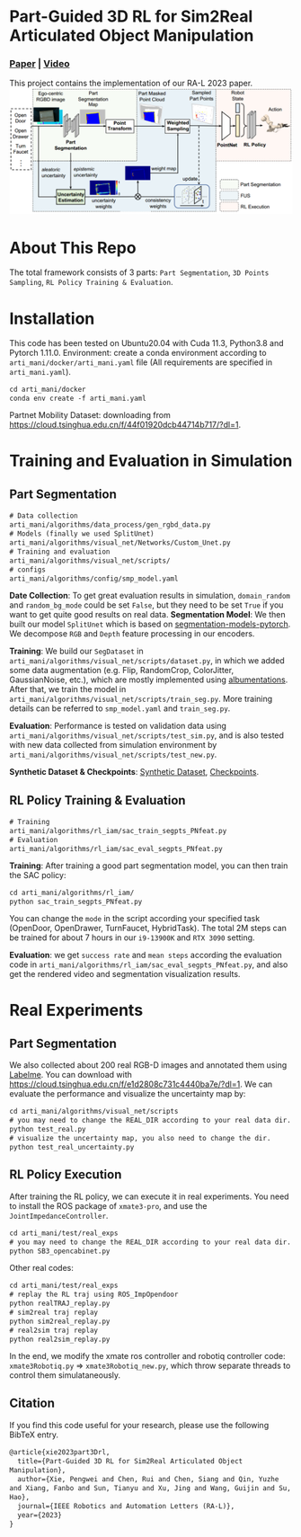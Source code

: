 # Part-Guided 3D RL for Sim2Real Articulated Object Manipulation
### [Paper](https://ieeexplore.ieee.org/document/10242361) | [Video](https://www.youtube.com/watch?v=b8KvOjlGNJs)
This project contains the implementation of our RA-L 2023 paper.
![](./img/Framework.png)

# About This Repo
The total framework consists of 3 parts: `Part Segmentation`, `3D Points Sampling`, `RL Policy Training & Evaluation`.

# Installation
This code has been tested on Ubuntu20.04 with Cuda 11.3, Python3.8 and Pytorch 1.11.0.
Environment: create a conda environment according to `arti_mani/docker/arti_mani.yaml` file (All requirements are specified in `arti_mani.yaml`).
```shell
cd arti_mani/docker
conda env create -f arti_mani.yaml 
```
Partnet Mobility Dataset: downloading from https://cloud.tsinghua.edu.cn/f/44f01920dcb44714b717/?dl=1.

# Training and Evaluation in Simulation
## Part Segmentation
```shell
# Data collection 
arti_mani/algorithms/data_process/gen_rgbd_data.py
# Models (finally we used SplitUnet) 
arti_mani/algorithms/visual_net/Networks/Custom_Unet.py
# Training and evaluation
arti_mani/algorithms/visual_net/scripts/
# configs
arti_mani/algorithms/config/smp_model.yaml
```
**Date Collection**: To get great evaluation results in simulation, `domain_random` and `random_bg_mode` could be set `False`, but they need to be set `True` if you want to get quite good results on real data.
**Segmentation Model**: We then built our model `SplitUnet` which is based on [segmentation-models-pytorch](https://github.com/qubvel/segmentation_models.pytorch.git). We decompose `RGB` and `Depth` feature processing in our encoders.

**Training**: We build our `SegDataset` in `arti_mani/algorithms/visual_net/scripts/dataset.py`, in which we added some data augmentation (e.g. Flip, RandomCrop, ColorJitter, GaussianNoise, etc.), which are mostly implemented using [albumentations](https://github.com/albumentations-team/albumentations). After that, we train the model in `arti_mani/algorithms/visual_net/scripts/train_seg.py`. More training details can be referred to `smp_model.yaml` and `train_seg.py`.

**Evaluation**: Performance is tested on validation data using `arti_mani/algorithms/visual_net/scripts/test_sim.py`, and is also tested with new data collected from simulation environment by `arti_mani/algorithms/visual_net/scripts/test_new.py`.

**Synthetic Dataset & Checkpoints**: 
[Synthetic Dataset](https://cloud.tsinghua.edu.cn/d/416c7eaed80448a09526/), 
[Checkpoints](https://cloud.tsinghua.edu.cn/d/5ea9fd7747074511bb93/).

## RL Policy Training & Evaluation
```angular2html
# Training
arti_mani/algorithms/rl_iam/sac_train_segpts_PNfeat.py
# Evaluation
arti_mani/algorithms/rl_iam/sac_eval_segpts_PNfeat.py
```
**Training**: After training a good part segmentation model, you can then train the SAC policy:
```shell
cd arti_mani/algorithms/rl_iam/
python sac_train_segpts_PNfeat.py
```
You can change the `mode` in the script according your specified task (OpenDoor, OpenDrawer, TurnFaucet, HybridTask). The total 2M steps can be trained for about 7 hours in our `i9-13900K` and `RTX 3090` setting.

**Evaluation**: we get `success rate` and `mean steps` according the evaluation code in `arti_mani/algorithms/rl_iam/sac_eval_segpts_PNfeat.py`, and also get the rendered video and segmentation visualization results.

# Real Experiments
## Part Segmentation
We also collected about 200 real RGB-D images and annotated them using [Labelme](https://github.com/wkentaro/labelme). You can download with https://cloud.tsinghua.edu.cn/f/e1d2808c731c4440ba7e/?dl=1. We can evaluate the performance and visualize the uncertainty map by:
```shell
cd arti_mani/algorithms/visual_net/scripts
# you may need to change the REAL_DIR according to your real data dir. 
python test_real.py  
# visualize the uncertainty map, you also need to change the dir.
python test_real_uncertainty.py  
```
## RL Policy Execution
After training the RL policy, we can execute it in real experiments. You need to install the ROS package of `xmate3-pro`, and use the `JointImpedanceController`.
```shell
cd arti_mani/test/real_exps
# you may need to change the REAL_DIR according to your real data dir. 
python SB3_opencabinet.py
```

Other real codes:
```shell
cd arti_mani/test/real_exps
# replay the RL traj using ROS_ImpOpendoor
python realTRAJ_replay.py
# sim2real traj replay
python sim2real_replay.py
# real2sim traj replay
python real2sim_replay.py
```

In the end, we modify the xmate ros controller and robotiq controller code: `xmate3Robotiq.py` => `xmate3Robotiq_new.py`, which throw separate threads to control them simulataneously.

## Citation
If you find this code useful for your research, please use the following BibTeX entry.
```
@article{xie2023part3Drl,
  title={Part-Guided 3D RL for Sim2Real Articulated Object Manipulation},
  author={Xie, Pengwei and Chen, Rui and Chen, Siang and Qin, Yuzhe and Xiang, Fanbo and Sun, Tianyu and Xu, Jing and Wang, Guijin and Su, Hao},
  journal={IEEE Robotics and Automation Letters (RA-L)}, 
  year={2023}
}
```

